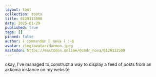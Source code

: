 ```yaml
---
layout: toot
collection: toots
title: 0129113500
date: 2025-01-29
published: true
tags: []
pinned: false
author: ⸸ commander ░ nova ⸸ :~$
avatar: /img/avatar/daemon.jpeg
mastodon: https://mastodon.online/@cmdr_nova/0129113500
---
```


okay, I've managed to construct a way to display a feed of posts from an akkoma instance on my website
